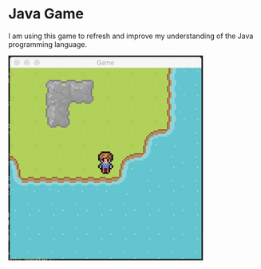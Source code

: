 # Java Game

I am using this game to refresh and improve my understanding of the Java programming language.

![Image of Game](https://github.com/jpherkness/Game/blob/master/game.gif)

